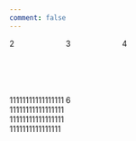 ```yaml
---
comment: false
---
```


<style type="text/css">
.grid-container {
  display: grid;
  grid-template-columns: 100px 100px 100px;
  grid-template-rows: 100px 100px 100px;
}
.grid-item1 {
  grid-columns-start: 1;
  grid-columns-start: 3;
  grid-row-start: 2;
  grid-row-end: 4;
}
</style>

<div class="grid-container">
    <span class="grid-item1">1111111111111111111111111111111111111111111111111111111111111111111</span>
    <span>2</span>
    <span>3</span>
    <span>4</span>
    <!-- <span>5</span> -->
    <span>6</span>
</div>
